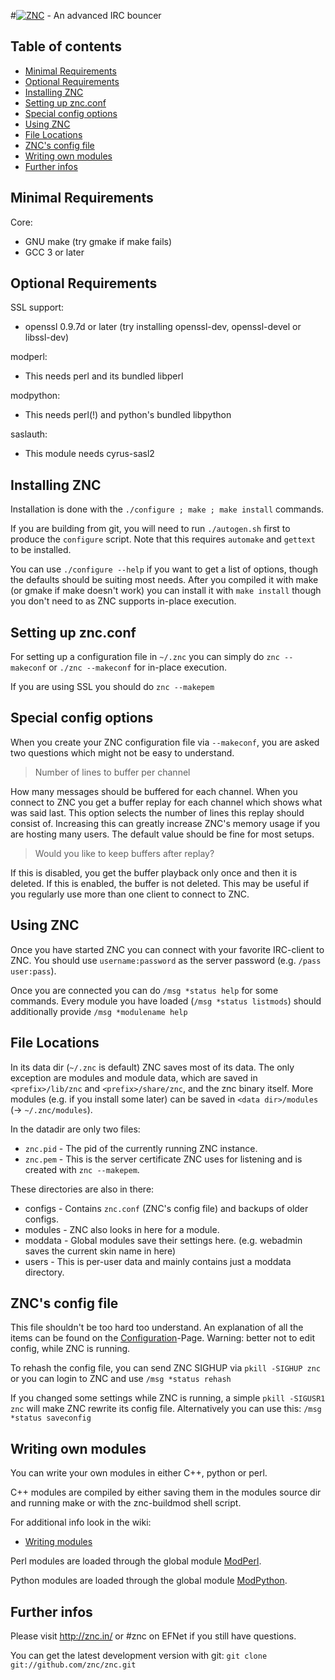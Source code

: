 #[![ZNC](http://wiki.znc.in/skins/common/images/wiki.png)](http://znc.in) - An advanced IRC bouncer

## Table of contents
- [Minimal Requirements](#minimal-requirements)
- [Optional Requirements](#optional-requirements)
- [Installing ZNC](#installing-znc)
- [Setting up znc.conf](#setting-up-zncconf)
- [Special config options](#special-config-options)
- [Using ZNC](#using-znc)
- [File Locations](#file-locations)
- [ZNC's config file](#zncs-config-file)
- [Writing own modules](#writing-own-modules)
- [Further infos](#further-infos)

## Minimal Requirements
Core:
 - GNU make (try gmake if make fails)
 - GCC 3 or later

## Optional Requirements
SSL support:
 - openssl 0.9.7d or later (try installing openssl-dev, openssl-devel or
libssl-dev)

modperl:
 - This needs perl and its bundled libperl

modpython:
 - This needs perl(!) and python's bundled libpython

saslauth:
 - This module needs cyrus-sasl2

## Installing ZNC
Installation is done with the `./configure ; make ; make install` commands.

If you are building from git, you will need to run `./autogen.sh` first to
produce the `configure` script. Note that this requires `automake` and `gettext`
to be installed.

You can use `./configure --help` if you want to get a list of options, though
the defaults should be suiting most needs. After you compiled it with make
(or gmake if make doesn't work) you can install it with `make install` though
you don't need to as ZNC supports in-place execution.

## Setting up znc.conf
For setting up a configuration file in `~/.znc` you can simply do
`znc --makeconf` or `./znc --makeconf` for in-place execution.

If you are using SSL you should do `znc --makepem`

## Special config options
When you create your ZNC configuration file via `--makeconf`, you are asked two
questions which might not be easy to understand.
> Number of lines to buffer per channel

How many messages should be buffered for each channel. When you connect to ZNC
you get a buffer replay for each channel which shows what was said last. This
option selects the number of lines this replay should consist of. Increasing
this can greatly increase ZNC's memory usage if you are hosting many users. The
 default value should be fine for most setups.
> Would you like to keep buffers after replay?

If this is disabled, you get the buffer playback only once and then it is
deleted. If this is enabled, the buffer is not deleted. This may be useful if
you regularly use more than one client to connect to ZNC.

## Using ZNC
Once you have started ZNC you can connect with your favorite IRC-client to ZNC.
You should use `username:password` as the server password
(e.g. `/pass user:pass`).

Once you are connected you can do `/msg *status help` for some commands. Every
module you have loaded (`/msg *status listmods`) should additionally provide
`/msg *modulename help`

## File Locations
In its data dir (`~/.znc` is default) ZNC saves most of its data. The only
exception are modules and module data, which are saved in `<prefix>/lib/znc`
and `<prefix>/share/znc`, and the znc binary itself. More modules (e.g. if you
install some later) can be saved in `<data dir>/modules` (-> `~/.znc/modules`).

In the datadir are only two files:
- `znc.pid` - The pid of the currently running ZNC instance.
- `znc.pem` - This is the server certificate ZNC uses for listening and is
created with `znc --makepem`.

These directories are also in there:
- configs - Contains `znc.conf` (ZNC's config file) and backups of older configs.
- modules - ZNC also looks in here for a module.
- moddata - Global modules save their settings here.
  (e.g. webadmin saves the current skin name in here)
- users   - This is per-user data and mainly contains just a moddata directory.

## ZNC's config file
This file shouldn't be too hard too understand. An explanation of all the items
can be found on the [Configuration](http://wiki.znc.in/Configuration)-Page.
Warning: better not to edit config, while ZNC is running.

To rehash the config file, you can send ZNC SIGHUP via `pkill -SIGHUP znc` or
you can login to ZNC and use `/msg *status rehash`

If you changed some settings while ZNC is running, a simple `pkill -SIGUSR1 znc`
will make ZNC rewrite its config file. Alternatively you can use this: `/msg
*status saveconfig`

## Writing own modules
You can write your own modules in either C++, python or perl.

C++ modules are compiled by either saving them in the modules source dir and
running make or with the znc-buildmod shell script.

For additional info look in the wiki:
- [Writing modules](http://wiki.znc.in/Writing_modules)

Perl modules are loaded through the global module [ModPerl](http://wiki.znc.in/Modperl).

Python modules are loaded through the global module [ModPython](http://wiki.znc.in/Modpython).

## Further infos
Please visit http://znc.in/ or #znc on EFNet if you still have questions.

You can get the latest development version with git:
`git clone git://github.com/znc/znc.git`
